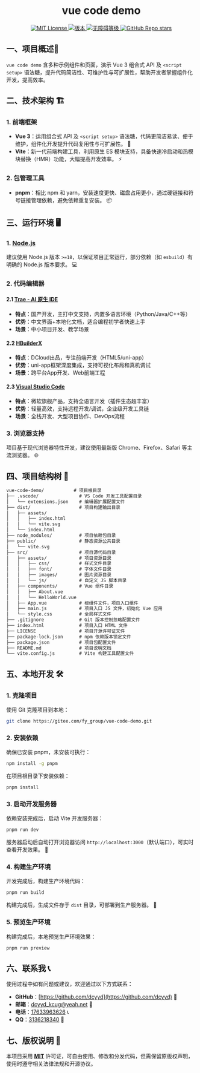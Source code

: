 <div align="center">
  <h1>vue code demo</h1>
  <p>
    <a href="https://gitee.com/fy_group/vue-code-demo">
      <img src="https://img.shields.io/badge/license-MIT-blue.svg" alt="MIT License">
    </a>
    <a href="https://gitee.com/fy_group/vue-code-demo/releases">
      <img src="https://img.shields.io/badge/version-1.0.0-green" alt="版本">
    </a>
    <a href="https://gitee.com/fy_group/vue-code-demo/issues">
      <img src="https://img.shields.io/badge/accessibility-AA-success" alt="无障碍等级">
    </a>
    <a href="https://gitee.com/fy_group/vue-code-demo/stargazers">
      <img src="https://img.shields.io/github/stars/dcyyd/class-roll-call-system?style=social" alt="GitHub Repo stars">
    </a>
  </p>
</div>


## 一、项目概述🚀

`vue code demo` 含多种示例组件和页面，演示 Vue 3 组合式 API 及 `<script setup>` 语法糖，提升代码简洁性、可维护性与可扩展性，帮助开发者掌握组件化开发，提高效率。

## 二、技术架构 🏗️

### 1. 前端框架

- **Vue 3**：运用组合式 API 及 `<script setup>` 语法糖，代码更简洁易读、便于维护，组件化开发提升代码复用性与可扩展性。 🧩
- **Vite**：新一代前端构建工具，利用原生 ES 模块支持，具备快速冷启动和热模块替换（HMR）功能，大幅提高开发效率。 ⚡

### 2. 包管理工具

- **pnpm**：相比 npm 和 yarn，安装速度更快、磁盘占用更小，通过硬链接和符号链接管理依赖，避免依赖重复安装。 📦

## 三、运行环境 🖥️

### 1. [Node.js](https://nodejs.cn/download/)

建议使用 Node.js 版本 `>=18`，以保证项目正常运行，部分依赖（如 `esbuild`）有明确的 Node.js 版本要求。 💻

### 2. 代码编辑器

#### 2.1 **[Trae - AI 原生 IDE](https://www.trae.com.cn/download)**

- **特点**：国产开发，主打中文支持，内置多语言环境（Python/Java/C++等）
- **优势**：中文界面+本地化文档，适合编程初学者快速上手
- **场景**：中小项目开发、教学场景

#### 2.2 **[HBuilderX](https://dcloud.io/hbuilderx.html)**

- **特点**：DCloud出品，专注前端开发（HTML5/uni-app）
- **优势**：uni-app框架深度集成，支持可视化布局和真机调试
- **场景**：跨平台App开发、Web前端工程

#### 2.3 [Visual Studio Code](https://code.visualstudio.com/)

- **特点**：微软旗舰产品，支持全语言开发（插件生态超丰富）
- **优势**：轻量高效，支持远程开发/调试，企业级开发工具链
- **场景**：全栈开发、大型项目协作、DevOps流程

### 3. 浏览器支持

项目基于现代浏览器特性开发，建议使用最新版 Chrome、Firefox、Safari 等主流浏览器。 🌐

## 四、项目结构树 🌳

```markdown
vue-code-demo/           # 项目根目录
├── .vscode/               # VS Code 开发工具配置目录
│   └── extensions.json    # 编辑器扩展配置文件
├── dist/                  # 项目构建输出目录
│   ├── assets/         
│   │   ├── index.html   
│   │   └── vite.svg     
│   └── index.html       
├── node_modules/          # 项目依赖包目录
├── public/                # 静态资源公共目录
│   └── vite.svg         
├── src/                   # 项目源代码目录
│   ├── assets/            # 项目资源目录
│   │   ├── css/           # 样式文件目录
│   │   ├── font/          # 字体文件目录
│   │   ├── images/        # 图片资源目录
│   │   └── js/            # 自定义 JS 脚本目录
│   ├── components/        # Vue 组件目录
│   │   ├── About.vue
│   │   └── HelloWorld.vue
│   ├── App.vue            # 根组件文件，项目入口组件
│   ├── main.js            # 项目入口 JS 文件，初始化 Vue 应用
│   └── style.css          # 全局样式文件
├── .gitignore             # Git 版本控制忽略配置文件
├── index.html             # 项目入口 HTML 文件
├── LICENSE                # 项目开源许可证文件
├── package-lock.json      # npm 依赖版本锁定文件
├── package.json           # 项目包配置文件
├── README.md              # 项目说明文档
└── vite.config.js         # Vite 构建工具配置文件
```

## 五、本地开发 🛠️

### 1. 克隆项目

使用 Git 克隆项目到本地：

```sh
git clone https://gitee.com/fy_group/vue-code-demo.git
```

### 2. 安装依赖

确保已安装 pnpm，未安装可执行：

```sh
npm install -g pnpm
```

在项目根目录下安装依赖：

```sh
pnpm install
```

### 3. 启动开发服务器

依赖安装完成后，启动 Vite 开发服务器：

```sh
pnpm run dev
```

服务器启动后自动打开浏览器访问 `http://localhost:3000`（默认端口），可实时查看开发效果。 👀

### 4. 构建生产环境

开发完成后，构建生产环境代码：

```sh
pnpm run build
```

构建完成后，生成文件存于 `dist` 目录，可部署到生产服务器。 🚢

### 5. 预览生产环境

构建完成后，本地预览生产环境效果：

```sh
pnpm run preview
```

## 六、联系我 📞

使用过程中如有问题或建议，欢迎通过以下方式联系：

- **GitHub**：[https://github.com/dcyyd](https://github.com/dcyyd) 🐙
- **邮箱**：[dcyyd_kcug@yeah.net](mailto:dcyyd_kcug@yeah.net) 📧
- **电话**：[17633963626](tel:17633963626) 📞
- **QQ**：[3136218340](https://qm.qq.com/cgi-bin/qm/qr) 📱

## 七、版权说明 📜

本项目采用 **[MIT](./LICENSE)** 许可证，可自由使用、修改和分发代码，但需保留原版权声明，使用时遵守相关法律法规和开源协议。
